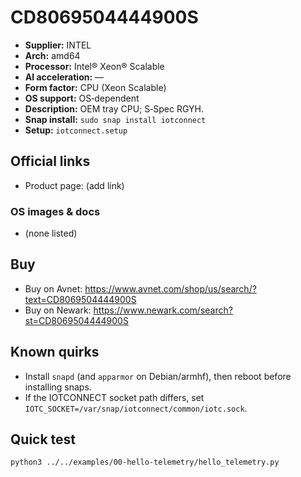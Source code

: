 # CD8069504444900S

- **Supplier:** INTEL
- **Arch:** amd64
- **Processor:** Intel® Xeon® Scalable
- **AI acceleration:** —
- **Form factor:** CPU (Xeon Scalable)
- **OS support:** OS‑dependent
- **Description:** OEM tray CPU; S‑Spec RGYH.
- **Snap install:** `sudo snap install iotconnect`
- **Setup:** `iotconnect.setup`

## Official links
- Product page: (add link)

### OS images & docs
- (none listed)

## Buy
- Buy on Avnet: https://www.avnet.com/shop/us/search/?text=CD8069504444900S
- Buy on Newark: https://www.newark.com/search?st=CD8069504444900S

## Known quirks
- Install `snapd` (and `apparmor` on Debian/armhf), then reboot before installing snaps.
- If the IOTCONNECT socket path differs, set `IOTC_SOCKET=/var/snap/iotconnect/common/iotc.sock`.

## Quick test
```bash
python3 ../../examples/00-hello-telemetry/hello_telemetry.py
```
